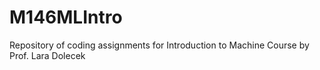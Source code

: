 # M146MLIntro
Repository of coding assignments for Introduction to Machine Course by Prof. Lara Dolecek
